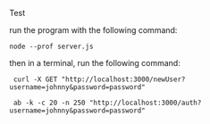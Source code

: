 Test

run the program with the following command:
```
node --prof server.js
```
then in a terminal, run the following command:
```
 curl -X GET "http://localhost:3000/newUser?username=johnny&password=password"  
 
 ab -k -c 20 -n 250 "http://localhost:3000/auth?username=johnny&password=password"
```

